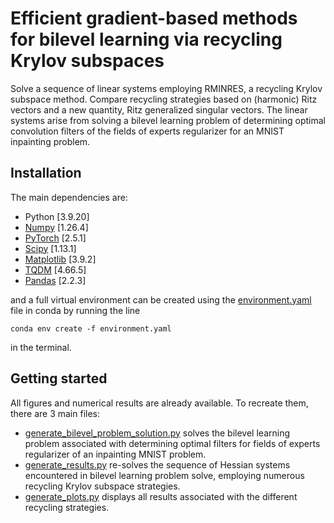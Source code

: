 # Efficient gradient-based methods for bilevel learning via recycling Krylov subspaces
Solve a sequence of linear systems employing RMINRES, a recycling Krylov subspace method. Compare recycling strategies based on (harmonic) Ritz vectors and a new quantity, Ritz generalized singular vectors.
The linear systems arise from solving a bilevel learning problem of determining optimal convolution filters of the fields of experts regularizer for an MNIST inpainting problem. 

## Installation
The main dependencies are:
* Python [3.9.20]
* [Numpy](https://pypi.org/project/numpy/) [1.26.4]
* [PyTorch](https://pytorch.org/) [2.5.1]
* [Scipy](https://pypi.org/project/scipy/) [1.13.1]
* [Matplotlib](https://pypi.org/project/matplotlib/) [3.9.2]
* [TQDM](https://pypi.org/project/tqdm/) [4.66.5]
* [Pandas](https://pypi.org/project/pandas/) [2.2.3]

and a full virtual environment can be created using the [environment.yaml](environment.yaml) file in conda by running the line
```
conda env create -f environment.yaml
```
in the terminal.

## Getting started
 All figures and numerical results are already available. To recreate them, there are 3 main files:
 * [generate_bilevel_problem_solution.py](generate_bilevel_problem_solution.py) solves the bilevel learning problem associated with determining optimal filters for fields of experts regularizer of an inpainting MNIST problem.
 * [generate_results.py](generate_results.py) re-solves the sequence of Hessian systems encountered in bilevel learning problem solve, employing numerous recycling Krylov  subspace strategies. 
 * [generate_plots.py](generate_plots.py) displays all results associated with the different recycling strategies.
